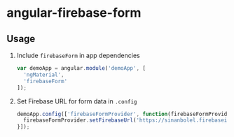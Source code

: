 # angular-firebase-form

## Usage

1. Include `firebaseForm` in app dependencies

    ```js
    var demoApp = angular.module('demoApp', [
      'ngMaterial',
      'firebaseForm'
    ]);
    ```

2. Set Firebase URL for form data in `.config`

    ```js
    demoApp.config(['firebaseFormProvider', function(firebaseFormProvider) {
      firebaseFormProvider.setFirebaseUrl('https://sinanbolel.firebaseio.com/messages');
    }]);
    ```